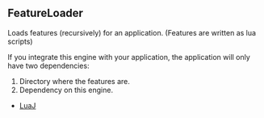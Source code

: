 ## FeatureLoader

Loads features (recursively) for an application. (Features are written as lua scripts)

If you integrate this engine with your application, the application will only have two dependencies:

  1. Directory where the features are.
  2. Dependency on this engine.
  
- [LuaJ](LuaJFeatureLoader.md)
